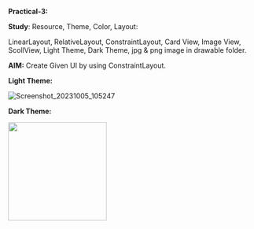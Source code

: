 **Practical-3:**

**Study**: Resource, Theme, Color, Layout:

LinearLayout, RelativeLayout,  ConstraintLayout, Card View, Image View, ScollView, Light Theme, Dark Theme, jpg & png image in drawable folder.


**AIM:** Create Given UI by using ConstraintLayout.

**Light Theme:**

![Screenshot_20231005_105247](https://github.com/rutviprajapati16/MAD_Practical3_21012011123/assets/97946004/36af2691-9726-40ec-ade5-cde9438b51ba)




**Dark Theme:**

<img src="https://github.com/rutviprajapati16/MAD_Practical3_21012011123/assets/97946004/bb3f18f2-3b27-4606-bd76-7f4a24d22420" height="200" width="200">


